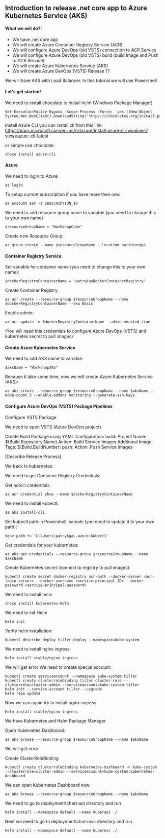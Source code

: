 ## Introduction to release .net core app to Azure Kubernetes Service (AKS)

#### What we will do?:
- We have .net core app
- We will create Azure Container Registry Service (ACR)
- We will configure Azure DevOps (old VSTS) connection to ACR Service
- We will configure Azure DevOps (old VSTS) build (build Image and Push to ACR Service)
- We will create Azure Kubernetes Service (AKS)
- We will create Azure DevOps (VSTS) Release ??

We will have AKS with Load Balancer.
In this tutorial we will use Powershell

#### Let's get started!


We need to install chocolate to install helm (Windows Package Manager)
```
Set-ExecutionPolicy Bypass -Scope Process -Force; `iex ((New-Object System.Net.WebClient).DownloadString('https://chocolatey.org/install.ps1'))
```

Install Azure CLI
you can install cli from this link:
https://docs.microsoft.com/en-us/cli/azure/install-azure-cli-windows?view=azure-cli-latest

or simple use chocolate:
```
choco install azure-cli
```

#### Azure

We need to login to Azure:
```
az login
```
To setup current subscription if you have more then one:
```
az account set -s SUBSCRIPTION_ID
```
We need to add resource group name to variable (you need to change this to your own name)
```
$resourceGroupName = "WorkshopCube"
```
Create new Resource Group:
```
az group create --name $resourceGroupName --location northeurope
```

#### Container Registry Service

Set variable for container name (you need to change this to your own name):
```
$dockerRegistryContainerName = "patrykgaDockerContainerRegistry"
```

Create  Container Registry:
```
az acr create --resource-group $resourceGroupName --name $dockerRegistryContainerName --sku Basic
```
Enable admin:
```
az acr update -n $dockerRegistryContainerName --admin-enabled true
```

(You will need this credentials to configure Azure DevOps (VSTS) and kubernetes secret to pull images)

#### Create Azure Kubernetes Service

We need to add AKS name to variable:
```
$aksName = "WorkshopAKS"
```

Because it take some time, now we will create Azure Kubernetes Service (AKS):
```
az aks create --resource-group $resourceGroupName --name $aksName --node-count 3 --enable-addons monitoring --generate-ssh-keys
```

#### Configure Azure DevOps (VSTS) Package Pipelines

Configure VSTS Package

We need to open VSTS (Azure DevOps project)

Create Build Package using YAML
Configuration:
build:
Project Name: $(Build.Repository.Name)
Action: Build Service Images
Additional Image Tags: $(Build.BuildNumber)
push:
Action: Push Service Images

[Describe Release Process]

We back to kubernetes:

We need to get Container Registry Credentials:

Get admin credentials:
```
az acr credential show --name $dockerRegistryContainerName
```

We need to install kubectl:
```
az aks install-cli
```

Set kubectl path in Powershell, sample (you need to update it to your own path):
```
$env:path += 'C:\Users\patrykga\.azure-kubectl'
```

Get credentials for your kubernetes:
```
az aks get-credentials --resource-group $resourceGroupName --name $aksName
```

Create Kubernetes secret (connect to registry to pull images):
```
kubectl create secret docker-registry acr-auth --docker-server <acr-login-server> --docker-username <service-principal-ID> --docker-password <service-principal-password>
```

We need to install helm
```
choco install kubernetes-helm
```

We need to init Helm
```
helm init
```

Verify helm installation:
```
kubectl describe deploy tiller-deploy --namespace=kube-system
```

We need to install nginx ingress:
```
helm install stable/nginx-ingress
```

We will get error 
We need to create specjal account:
```
kubectl create serviceaccount --namespace kube-system tiller
kubectl create clusterrolebinding tiller-cluster-rule --clusterrole=cluster-admin --serviceaccount=kube-system:tiller
helm init --service-account tiller --upgrade
helm repo update
```

Now we can again try to install nginx-ingress:
```
helm install stable/nginx-ingress
```

We have Kubernetes and Helm Package Manager.

Open Kubernetes Dashboard:
```
az aks browse --resource-group $resourceGroupName --name $aksName
```

We will get error

Create ClusterRoleBinding
```
kubectl create clusterrolebinding kubernetes-dashboard -n kube-system --clusterrole=cluster-admin --serviceaccount=kube-system:kubernetes-dashboard
```

We can open Kubernetes Dashboard now:
```
az aks browse --resource-group $resourceGroupName --name $aksName
```

We need to go to deployment\chart-api directory and run
```
helm install --namespace default --name kuberapi ./
```

Next we need to go to deployment\char-mvc directory and run
```
helm install --namespace default --name kubermvc ./
```

